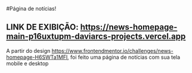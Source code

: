 #Página de notícias!
## LINK DE EXIBIÇÃO: https://news-homepage-main-p16uxtupm-daviarcs-projects.vercel.app
A partir do design https://www.frontendmentor.io/challenges/news-homepage-H6SWTa1MFl, foi feito uma página de notícias com sua tela mobile e desktop
